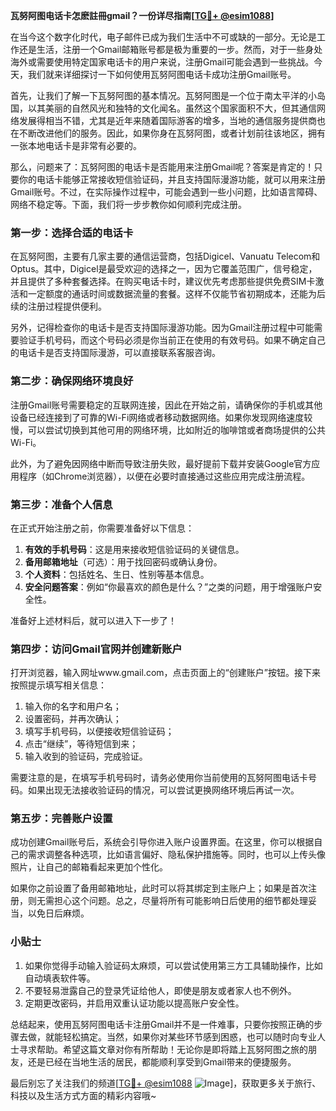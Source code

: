 **瓦努阿图电话卡怎麽註冊gmail？一份详尽指南[[TG💪+ @esim1088](https://t.me/s/esim1088)]**

在当今这个数字化时代，电子邮件已成为我们生活中不可或缺的一部分。无论是工作还是生活，注册一个Gmail邮箱账号都是极为重要的一步。然而，对于一些身处海外或需要使用特定国家电话卡的用户来说，注册Gmail可能会遇到一些挑战。今天，我们就来详细探讨一下如何使用瓦努阿图电话卡成功注册Gmail账号。

首先，让我们了解一下瓦努阿图的基本情况。瓦努阿图是一个位于南太平洋的小岛国，以其美丽的自然风光和独特的文化闻名。虽然这个国家面积不大，但其通信网络发展得相当不错，尤其是近年来随着国际游客的增多，当地的通信服务提供商也在不断改进他们的服务。因此，如果你身在瓦努阿图，或者计划前往该地区，拥有一张本地电话卡是非常有必要的。

那么，问题来了：瓦努阿图的电话卡是否能用来注册Gmail呢？答案是肯定的！只要你的电话卡能够正常接收短信验证码，并且支持国际漫游功能，就可以用来注册Gmail账号。不过，在实际操作过程中，可能会遇到一些小问题，比如语言障碍、网络不稳定等。下面，我们将一步步教你如何顺利完成注册。

### 第一步：选择合适的电话卡

在瓦努阿图，主要有几家主要的通信运营商，包括Digicel、Vanuatu Telecom和Optus。其中，Digicel是最受欢迎的选择之一，因为它覆盖范围广，信号稳定，并且提供了多种套餐选择。在购买电话卡时，建议优先考虑那些提供免费SIM卡激活和一定额度的通话时间或数据流量的套餐。这样不仅能节省初期成本，还能为后续的注册过程提供便利。

另外，记得检查你的电话卡是否支持国际漫游功能。因为Gmail注册过程中可能需要验证手机号码，而这个号码必须是你当前正在使用的有效号码。如果不确定自己的电话卡是否支持国际漫游，可以直接联系客服咨询。

### 第二步：确保网络环境良好

注册Gmail账号需要稳定的互联网连接，因此在开始之前，请确保你的手机或其他设备已经连接到了可靠的Wi-Fi网络或者移动数据网络。如果你发现网络速度较慢，可以尝试切换到其他可用的网络环境，比如附近的咖啡馆或者商场提供的公共Wi-Fi。

此外，为了避免因网络中断而导致注册失败，最好提前下载并安装Google官方应用程序（如Chrome浏览器），以便在必要时直接通过这些应用完成注册流程。

### 第三步：准备个人信息

在正式开始注册之前，你需要准备好以下信息：

1. **有效的手机号码**：这是用来接收短信验证码的关键信息。
2. **备用邮箱地址**（可选）：用于找回密码或确认身份。
3. **个人资料**：包括姓名、生日、性别等基本信息。
4. **安全问题答案**：例如“你最喜欢的颜色是什么？”之类的问题，用于增强账户安全性。

准备好上述材料后，就可以进入下一步了！

### 第四步：访问Gmail官网并创建新账户

打开浏览器，输入网址www.gmail.com，点击页面上的“创建账户”按钮。接下来按照提示填写相关信息：

1. 输入你的名字和用户名；
2. 设置密码，并再次确认；
3. 填写手机号码，以便接收短信验证码；
4. 点击“继续”，等待短信到来；
5. 输入收到的验证码，完成验证。

需要注意的是，在填写手机号码时，请务必使用你当前使用的瓦努阿图电话卡号码。如果出现无法接收验证码的情况，可以尝试更换网络环境后再试一次。

### 第五步：完善账户设置

成功创建Gmail账号后，系统会引导你进入账户设置界面。在这里，你可以根据自己的需求调整各种选项，比如语言偏好、隐私保护措施等。同时，也可以上传头像照片，让自己的邮箱看起来更加个性化。

如果你之前设置了备用邮箱地址，此时可以将其绑定到主账户上；如果是首次注册，则无需担心这个问题。总之，尽量将所有可能影响日后使用的细节都处理妥当，以免日后麻烦。

### 小贴士

1. 如果你觉得手动输入验证码太麻烦，可以尝试使用第三方工具辅助操作，比如自动填表软件等。
2. 不要轻易泄露自己的登录凭证给他人，即使是朋友或者家人也不例外。
3. 定期更改密码，并启用双重认证功能以提高账户安全性。

总结起来，使用瓦努阿图电话卡注册Gmail并不是一件难事，只要你按照正确的步骤去做，就能轻松搞定。当然，如果你对某些环节感到困惑，也可以随时向专业人士寻求帮助。希望这篇文章对你有所帮助！无论你是即将踏上瓦努阿图之旅的朋友，还是已经在当地生活的居民，都能顺利享受到Gmail带来的便捷服务。

最后别忘了关注我们的频道[[TG💪+ @esim1088](https://t.me/s/esim1088) ![Image](https://i.postimg.cc/4NQfJmqS/Snipaste-2025-05-13-00-14-12.png)]，获取更多关于旅行、科技以及生活方式方面的精彩内容哦~
